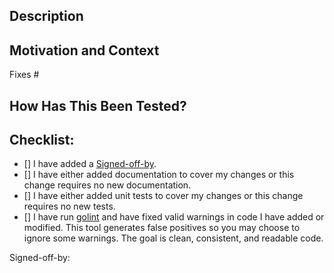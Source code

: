 <!-- Provide a general summary of your changes in the Title above -->

## Description
<!-- Describe your changes in detail. -->

## Motivation and Context
<!-- Why is this change required? What problem does it solve? -->
<!-- If it fixes an open issue, please link to the issue here. -->
Fixes #

## How Has This Been Tested?
<!-- If this PR does not contain a new test case, explain why. -->
<!-- Describe in detail how you tested your changes. -->

## Checklist:
<!-- To check a box, and an 'x': [x] -->
<!-- To uncheck box, add a space: [ ] -->
<!-- If you're unsure about any of these, don't hesitate to ask. We're here to help! -->
- [] I have added a [Signed-off-by](https://github.com/oxchains/fabric/blob/master/CONTRIBUTING.md#legal-stuff).
- [] I have either added documentation to cover my changes or this change requires no new documentation.
- [] I have either added unit tests to cover my changes or this change requires no new tests.
- [] I have run [golint](https://github.com/golang/lint) and have fixed valid warnings in code I have added or modified. This tool generates false positives so you may choose to ignore some warnings. The goal is clean, consistent, and readable code.

<!-- The continuous integration build process will run [make checks](https://github.com/oxchains/fabric/blob/master/Makefile#L22) to confirm that tests pass and that code quality meets minimum standards. You may optionally run this locally as PRs will not be accepted until they pass. -->

Signed-off-by:
